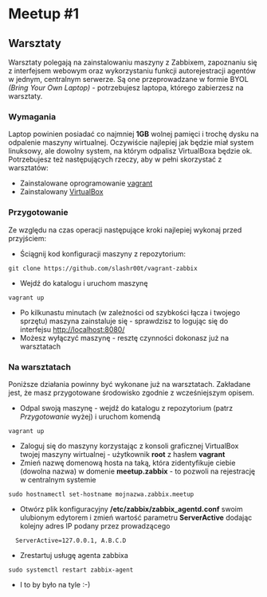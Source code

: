 # Meetup #1

## Warsztaty
Warsztaty polegają na zainstalowaniu maszyny z Zabbixem, zapoznaniu się z interfejsem webowym oraz wykorzystaniu funkcji autorejestracji agentów w jednym, centralnym serwerze.
Są one przeprowadzane w formie BYOL *(Bring Your Own Laptop)* - potrzebujesz  laptopa, którego zabierzesz na warsztaty. 

### Wymagania

Laptop powinien posiadać co najmniej **1GB** wolnej pamięci i trochę dysku na odpalenie maszyny wirtualnej. Oczywiście najlepiej jak będzie miał system linuksowy, ale dowolny system, na którym odpalisz VirtualBoxa będzie ok.
Potrzebujesz też następujących rzeczy, aby w pełni skorzystać z warsztatów:
  * Zainstalowane oprogramowanie [vagrant](https://www.vagrantup.com/downloads.html)
  * Zainstalowany [VirtualBox](https://www.virtualbox.org/wiki/Downloads)

### Przygotowanie
Ze względu na czas operacji następujące kroki najlepiej wykonaj przed przyjściem:
  * Ściągnij kod konfiguracji maszyny z repozytorium:

  ```
  git clone https://github.com/slashr00t/vagrant-zabbix
  ```
  * Wejdź do katalogu i uruchom maszynę

  ```
  vagrant up
  ```
  * Po kilkunastu minutach (w zależności od szybkości łącza i twojego sprzętu) maszyna zainstaluje się - sprawdzisz to logując się do interfejsu [http://localhost:8080/](http://localhost:8080)
  * Możesz wyłączyć maszynę - resztę czynności dokonasz już na warsztatach

### Na warsztatach
Poniższe działania powinny być wykonane już na warsztatach. Zakładane jest, że masz przygotowane środowisko zgodnie z wcześniejszym opisem.

  * Odpal swoją maszynę - wejdź do katalogu z repozytorium (patrz *Przygotowanie* wyżej) i uruchom komendą

  ```
  vagrant up
  ```
  * Zaloguj się do maszyny korzystając z konsoli graficznej VirtualBox twojej maszyny wirtualnej - użytkownik **root** z hasłem **vagrant**
  * Zmień nazwę domenową hosta na taką, która zidentyfikuje ciebie (dowolna nazwa) w domenie **meetup.zabbix** - to pozwoli na rejestrację w centralnym systemie

  ```
  sudo hostnamectl set-hostname mojnazwa.zabbix.meetup
  ```
  * Otwórz plik konfiguracyjny **/etc/zabbix/zabbix_agentd.conf** swoim ulubionym edytorem i zmień wartość parametru **ServerActive** dodając kolejny adres IP podany przez prowadzącego

  ```
    ServerActive=127.0.0.1, A.B.C.D
  ```
  * Zrestartuj usługę agenta zabbixa

  ```
  sudo systemctl restart zabbix-agent
  ```
  * I to by było na tyle :-)



